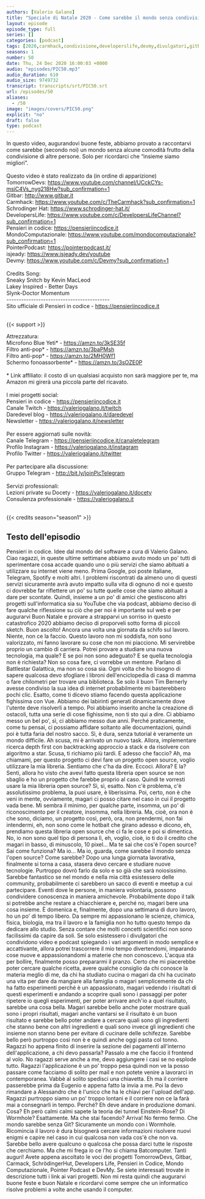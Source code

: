 ```yaml
---
authors: [Valerio Galano]
title: "Speciale di Natale 2020 - Come sarebbe il mondo senza condivisione"
layout: episode
episode_type: full
series: []
categories: [podcast]
tags: [2020,carmhack,condivisione,developerslife,devmy,divulgatori,gitbar,informatica,isjeady,mondocomputazionale,natale,pointerpodcast,programmazione,schrodingerhat,tomorrowdevs]
seasons: 1
number: 50
date: Thu, 24 Dec 2020 16:00:03 +0000
audio: "episodes/PIC50.mp3"
audio_duration: 610
audio_size: 9749732
transcript: transcripts/srt/PIC50.srt
url: /episodes/50
aliases: 
  - /50
image: "images/covers/PIC50.png"
explicit: "no"
draft: false
type: podcast
---
```

In questo video, augurandovi buone feste, abbiamo provato a raccontarvi come sarebbe (secondo noi) un mondo senza alcune comodità frutto della condivisione di altre persone. Solo per ricordarci che “insieme siamo migliori”.<br /><br />Questo video è stato realizzato da (in ordine di apparizione)<br />TomorrowDevs: <a href="https://www.youtube.com/channel/UCckCYs-msiC4Vs_nyg218Hw?sub_confirmation=1" rel="noopener">https://www.youtube.com/channel/UCckCYs-msiC4Vs_nyg218Hw?sub_confirmation=1</a> <br />Gitbar: <a href="http://www.gitbar.it" rel="noopener">http://www.gitbar.it</a> <br />Carmhack: <a href="https://www.youtube.com/c/TheCarmhack?sub_confirmation=1" rel="noopener">https://www.youtube.com/c/TheCarmhack?sub_confirmation=1</a> <br />Schrodinger Hat: <a href="https://www.schrodinger-hat.it/" rel="noopener">https://www.schrodinger-hat.it/</a> <br />DevelopersLife: <a href="https://www.youtube.com/c/DevelopersLifeChannel?sub_confirmation=1" rel="noopener">https://www.youtube.com/c/DevelopersLifeChannel?sub_confirmation=1</a> <br />Pensieri in codice: <a href="https://pensieriincodice.it" rel="noopener">https://pensieriincodice.it</a> <br />MondoComputazionale: <a href="https://www.youtube.com/mondocomputazionale?sub_confirmation=1" rel="noopener">https://www.youtube.com/mondocomputazionale?sub_confirmation=1</a> <br />PointerPodcast: <a href="https://pointerpodcast.it/" rel="noopener">https://pointerpodcast.it/</a><br />isjeady: <a href="https://www.isjeady.dev/youtube" rel="noopener">https://www.isjeady.dev/youtube</a> <br />Devmy: <a href="https://www.youtube.com/c/Devmy?sub_confirmation=1" rel="noopener">https://www.youtube.com/c/Devmy?sub_confirmation=1</a> <br /><br />Credits Song:<br />Sneaky Snitch by Kevin MacLeod<br />Lakey Inspired - Better Days<br />Slynk-Doctor Momentum<br />------------------------------------------<br />Sito ufficiale di Pensieri in codice - <a href="https://pensieriincodice.it" rel="noopener">https://pensieriincodice.it</a> <br /><br />

{{< support >}}

Attrezzatura:<br />Microfono Blue Yeti* - <a href="https://amzn.to/3kSE35f" rel="noopener">https://amzn.to/3kSE35f</a>  <br />Filtro anti-pop* - <a href="https://amzn.to/3baPMsh" rel="noopener">https://amzn.to/3baPMsh</a>  <br />Filtro anti-pop* - <a href="https://amzn.to/2MH0Wf1" rel="noopener">https://amzn.to/2MH0Wf1</a>  <br />Schermo fonoassorbente* - <a href="https://amzn.to/3sOZE0P" rel="noopener">https://amzn.to/3sOZE0P</a>  <br /><br />* Link affiliato: il costo di un qualsiasi acquisto non sarà maggiore per te, ma Amazon mi girerà una piccola parte del ricavato. <br /><br />I miei progetti social:<br />Pensieri in codice - <a href="https://pensieriincodice.it" rel="noopener">https://pensieriincodice.it</a> <br />Canale Twitch - <a href="https://valeriogalano.it/twitch" rel="noopener">https://valeriogalano.it/twitch</a> <br />Daredevel blog - <a href="https://valeriogalano.it/daredevel" rel="noopener">https://valeriogalano.it/daredevel</a> <br />Newsletter - <a href="https://valeriogalano.it/newsletter" rel="noopener">https://valeriogalano.it/newsletter</a> <br /><br />Per essere aggiornati sulle novità:<br />Canale Telegram - <a href="https://pensieriincodice.it/canaletelegram" rel="noopener">https://pensieriincodice.it/canaletelegram</a> <br />Profilo Instagram - <a href="https://valeriogalano.it/instagram" rel="noopener">https://valeriogalano.it/instagram</a> <br />Profilo Twitter - <a href="https://valeriogalano.it/twitter" rel="noopener">https://valeriogalano.it/twitter</a> <br /><br />Per partecipare alla discussione:<br />Gruppo Telegram - <a href="http://bit.ly/joinPicTelegram" rel="noopener">http://bit.ly/joinPicTelegram</a> <br /><br />Servizi professionali:<br />Lezioni private su Docety - <a href="https://valeriogalano.it/docety" rel="noopener">https://valeriogalano.it/docety</a> <br />Consulenza professionale - <a href="https://valeriogalano.it" rel="noopener">https://valeriogalano.it</a> <br /><br />

{{< credits season="season1" >}}

<!-- more -->

## Testo dell'episodio

Pensieri in codice. Idee dal mondo del software a cura di Valerio Galano.
Ciao ragazzi, in queste ultime settimane abbiamo avuto modo un po' tutti di sperimentare cosa
accade quando uno o più servizi che siamo abituati a utilizzare su internet viene meno.
Prima Google, poi poste italiane, Telegram, Spotify e molti altri. I problemi riscontrati
da almeno uno di questi servizi sicuramente avrà avuto impatto sulla vita di ognuno di noi e questo
ci dovrebbe far riflettere un po' su tutte quelle cose che siamo abituati a dare per scontate.
Quindi, insieme a un po' di amici che gestiscono altri progetti sull'informatica sia su YouTube che
via podcast, abbiamo deciso di fare qualche riflessione su ciò che per noi è importante
sul web e per augurarvi Buon Natale e provare a strapparvi un sorriso in questo catastrofico
2020 abbiamo deciso di proporveli sotto forma di piccoli sketch. Buon ascolto!
Ancora una volta una giornata da schifo sul lavoro. Niente, non ce la faccio. Questo lavoro
non mi soddisfa, non sono valorizzato, mi fanno lavorare su cose che non mi piacciono. Mi
servirebbe proprio un cambio di carriera. Potrei provare a studiare una nuova tecnologia, ma quale?
E se poi non sono adeguato? E se quella tecnologia non è richiesta? Non so cosa fare, ci vorrebbe
un mentore. Parlano di Battlestar Galattica, ma non so cosa sia. Ogni volta che ho bisogno
di sapere qualcosa devo sfogliare i libroni dell'enciclopedia di casa di mamma o fare
chilometri per trovare una biblioteca. Se solo il buon Tim Bernerly avesse condiviso la sua idea
di internet probabilmente mi basterebbero pochi clic. Esatto, come ti dicevo stiamo facendo questa
applicazione fighissima con Vue. Abbiamo dei labirinti generati dinamicamente dove l'utente
deve risolverli a tempo. Poi abbiamo inserito anche la creazione di ostacoli, tutta una serie
di cose fighissime, non ti sto qui a dire. Ci abbiamo messo un bel po', sì, ci abbiamo messo
due anni. Perché praticamente, come tu pensai, ci possiamo affidare soltanto alle documentazioni,
quindi poi è tutta faria del nostro sacco. Sì, è dura, senza tutorial è veramente un mondo
difficile. Ah scusa, mi è arrivato un nuovo task. Allora, implementare ricerca depth first con
backtracking approccio a stack e da risolvere con algoritmo a star. Scusa, ti richiamo più tardi.
E adesso che faccio? Ah, ma chiamami, per questo progetto ci devi fare un progetto open source,
voglio utilizzare la mia libreria. Sentiamo che c'ha da dire. Eccoci. Allora? E la? Senti,
allora ho visto che avevi fatto questa libreria open source se non sbaglio e ho un progetto che
farebbe proprio al caso. Quindi te vorresti usare la mia libreria open source? Sì, sì, esatto. Non
c'è problema, c'è assolutissimo problema, la puoi usare, è liberissima. Poi, certo, non è che
veni in mente, ovviamente, magari ci posso citare nel caso in cui il progetto vada bene. Mi sembra
il minimo, per qualche parte, insomma, un po' di riconoscimento per il creatore, insomma,
nella libreria. Ma, cioè, ora non è che sono, diciamo, un progetto così, però, ora, non prendermi,
non fai intendermi, eh, non sono come le hotbait che girano adesso e dicono, eh, prendiamo questa
libreria open source che ci fa le cose e poi si dimentica. No, io non sono quel tipo di persona
lì, eh, voglio, cioè, io ti do il credito che magari in basso, di minuscolo, 10 pixel... Ma
te sai che cos'è l'open source? Sai come funziona? Ma io... Ma io, guarda, come sarebbe il mondo
senza l'open source? Come sarebbe? Dopo una lunga giornata lavorativa, finalmente si torna a casa,
stasera devo cercare e studiare nuove tecnologie. Purtroppo dovrò farlo da solo e so già che sarà
noiosissimo. Sarebbe fantastico se nel mondo e nella mia città esistessero delle community,
probabilmente ci sarebbero un sacco di eventi e meetup a cui partecipare. Eventi dove le persone,
in maniera volontaria, possono condividere conoscenza in maniera amichevole. Probabilmente
dopo il talk si potrebbe anche restare a chiacchierare e, perché no, magari bere una
cosa insieme. È domenica e, finalmente, dopo una settimana di duro lavoro, ho un po' di tempo
libero. Da sempre mi appassionano le scienze, chimica, fisica, biologia, ma tra il lavoro e la
famiglia non ho tutto questo tempo da dedicare allo studio. Senza contare che molti concetti
scientifici non sono facilissimi da capire da soli. Se solo esistessero i divulgatori che
condividono video e podcast spiegando i vari argomenti in modo semplice e accattivante,
allora potrei trascorrere il mio tempo divertendomi, imparando cose nuove e appassionandomi a materie
che non conoscevo. L'acqua sta per bollire, finalmente posso prepararmi il pranzo. Certo
che mi piacerebbe poter cercare qualche ricetta, avere qualche consiglio da chi conosce la materia
meglio di me, da chi ha studiato cucina o magari da chi ha cucinato una vita per dare da mangiare
alla famiglia o magari semplicemente da chi ha fatto esperimenti perché è un appassionato,
magari vedendo i risultati di questi esperimenti e andando a scoprire quali sono i passaggi per
poter ripetere io quegli esperimenti, per poter arrivare anch'io a quel risultato, sarebbe una
cosa bella. Magari sarebbe bello anche poter mostrare quali sono i propri risultati, magari
anche vantarsi se il risultato è un buon risultato e sarebbe bello poter andare a cercare quali sono
gli ingredienti che stanno bene con altri ingredienti e quali sono invece gli ingredienti
che insieme non stanno bene per evitare di cucinare delle schifezze. Sarebbe bello però
purtroppo così non è e quindi anche oggi pasta col tonno. Ragazzi ho appena finito di inserire
la sezione dei pagamenti all'interno dell'applicazione, a chi devo passarla? Passalo a me che faccio il
frontend al volo. No ragazzi serve anche a me, devo aggiungere i casi se no esplode tutto. Ragazzi
l'applicazione è un po' troppo pesa quindi non ve la posso passare come facciamo di solito per
mail e non potete venire a lavorarci in contemporanea. Vabbè al solito spedisci una
chiavetta. Eh ma il corriere passerebbe prima da Eugenio e appena fatto la invia a me. Poi la
devo rimandare a Alessandro che è l'unico che ha le chiavi per l'upload dell'app. Ragazzi
purtroppo siamo un po' troppo lontani e il corriere non ce la farà mai a consegnarli in
tempo. Perché? Eh deve andare in produzione domani. Cosa? Eh però calmi calmi sapete la
teoria dei tunnel Einstein-Rose? Di Wormhole? Esattamente. Ma che stai facendo? Arriva!
No fermo fermo. Che mondo sarebbe senza Git? Sicuramente un mondo con i Wormhole.
Ricomincia il lavoro è dura bisognerà cercare informazioni risolvere nuovi enigmi e capire
nel caso in cui qualcosa non vada cos'è che non va. Sarebbe bello avere qualcuno o qualcosa
che possa darci tutte le risposte che cerchiamo. Ma che mi frega io ce l'ho
si chiama Batcomputer. Tanti auguri!
Avete appena ascoltato le voci dei progetti TomorrowDevs, Gitbar, Carmack, SchrödingerHut,
Developers Life, Pensieri in Codice, Mondo Computazionale, Pointer Podcast e DevMy. Se
siete interessati trovate in descrizione tutti i link ai vari progetti. Non mi resta quindi che
augurarvi buone feste e buon Natale e ricordarvi come sempre che un informatico risolve problemi
a volte anche usando il computer.

